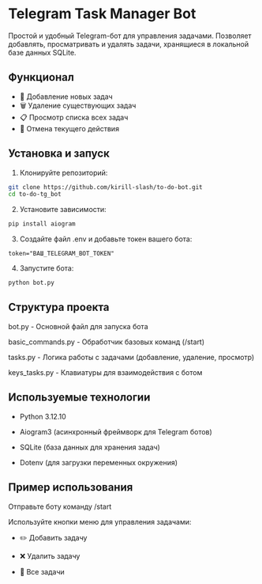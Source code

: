 # Telegram Task Manager Bot

Простой и удобный Telegram-бот для управления задачами. Позволяет добавлять, просматривать и удалять задачи, хранящиеся в локальной базе данных SQLite.

## Функционал

- 📌 Добавление новых задач
- 🗑️ Удаление существующих задач
- 📋 Просмотр списка всех задач
- 🔄 Отмена текущего действия

## Установка и запуск

1. Клонируйте репозиторий:
```bash
git clone https://github.com/kirill-slash/to-do-bot.git
cd to-do-tg_bot
```
2. Установите зависимости:

```bash
pip install aiogram
```
3. Создайте файл .env и добавьте токен вашего бота:

```env
token="ВАШ_TELEGRAM_BOT_TOKEN"
```
4. Запустите бота:

```bash
python bot.py
```
## Структура проекта
bot.py - Основной файл для запуска бота

basic_commands.py - Обработчик базовых команд (/start)

tasks.py - Логика работы с задачами (добавление, удаление, просмотр)

keys_tasks.py - Клавиатуры для взаимодействия с ботом

## Используемые технологии
- Python 3.12.10

- Aiogram3 (асинхронный фреймворк для Telegram ботов)

- SQLite (база данных для хранения задач)

- Dotenv (для загрузки переменных окружения)

## Пример использования
Отправьте боту команду /start

Используйте кнопки меню для управления задачами:

- ✏️ Добавить задачу

- ❌ Удалить задачу

- 📃 Все задачи
